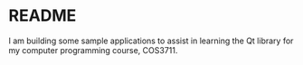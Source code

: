 # README #

I am building some sample applications to assist in learning the Qt library for my computer programming course, COS3711.